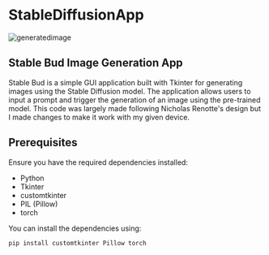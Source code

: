 # StableDiffusionApp
![generatedimage](https://github.com/MarcoHolden/StableDiffusionApp/assets/136394451/c5f600a3-31a0-425b-9b95-d57256085b4d)

## Stable Bud Image Generation App

Stable Bud is a simple GUI application built with Tkinter for generating images using the Stable Diffusion model. The application allows users to input a prompt and trigger the generation of an image using the pre-trained model. This code was largely made following Nicholas Renotte's design but I made changes to make it work with my given device.

## Prerequisites

Ensure you have the required dependencies installed:

- Python
- Tkinter
- customtkinter
- PIL (Pillow)
- torch

You can install the dependencies using:

```bash
pip install customtkinter Pillow torch
